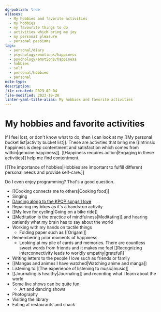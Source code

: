 ```yaml
---
dg-publish: true
aliases:
  - My hobbies and favorite activities
  - my hobbies
  - my favourite things to do
  - activities which bring me joy
  - my personal pleasure
  - personal passions
tags:
  - personal/diary
  - psychology/emotions/happiness
  - psychology/emotions/happiness
  - hobbies
  - self
  - personal/hobbies
  - personal
note-type: 
description: 
file-created: 2023-02-04
file-modified: 2023-10-20
linter-yaml-title-alias: My hobbies and favorite activities
---
```


# My hobbies and favorite activities

If I feel lost, or don't know what to do, then I can look at my [[My personal bucket list|activity bucket list]]. These are activities that bring me [[Intrinsic happiness is deep contentment and satisfaction which comes from within|genuine happiness]]. [[Happiness requires action|Engaging in these activities]] help me find contentment.

[[The importance of hobbies|Hobbies are important to fulfill different personal needs and provide self-care.]]

Do I even enjoy programming? That's a good question.

- [[Cooking connects me to others|Cooking food]]
- Singing
- [Dancing along to the KPOP songs I love](https://youtube.com/playlist?list=PLS7JJMPNkFVjs-2d59ZWV1vSAhrLrFslD)
- Repairing my bikes as it's a hands-on activity
- [[My love for cycling|Going on a bike ride]]
- [[Meditation is the practice of mindfulness|Meditating]] and hearing patiently what my brain has to say about the world
- Working with my hands on tactile things
	- Folding paper such as [[Origami]]
- Remembering prior moments of happiness
	- Looking at my pile of cards and memories. There are countless sweet words from friends and it makes me feel [[Recognizing interconnectivity leads to worldly empathy|grateful]]
- Writing letters to the people I love such as friends or family
- [[Mangas and animes I have watched|Watching anime and manga]]
- Listening to [[The experience of listening to music|music]]
- [[Journaling is healthy|Journaling]] and recording what I learn about the world
- Some live shows can be quite fun
	- Art and dancing shows
- Photography
- Visiting the library
- Eating at restaurants and snack
